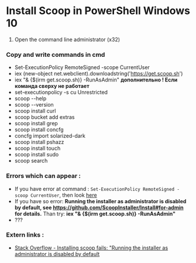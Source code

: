 # Install Scoop in PowerShell Windows 10
1. Open the command line administrator (x32)

### Copy and write commands in cmd
* Set-ExecutionPolicy RemoteSigned -scope CurrentUser
* iex (new-object net.webclient).downloadstring('https://get.scoop.sh')
* iex "& {$(irm get.scoop.sh)} -RunAsAdmin" **дополнительно ! Если команда сверху не работает**
* set-executionpolicy -s cu Unrestricted
* scoop --help
* scoop --version
* scoop install curl
* scoop bucket add extras
* scoop install grep
* scoop install concfg
* concfg import solarized-dark
* scoop install pshazz
* scoop install touch
* scoop install sudo
* scoop search

### Errors which can appear :
* If you have error at command : `Set-ExecutionPolicy RemoteSigned -scoop CurrentUser`, then look [here](SET_EXECUTION_POLICY.md)
* If you have so error: **Running the installer as administrator is disabled by default, see https://github.com/ScoopInstaller/Install#for-admin for details.** Than try: **iex "& {$(irm get.scoop.sh)} -RunAsAdmin"**
* ???

### Extern links :
* [Stack Overflow - Installing scoop fails: "Running the installer as administrator is disabled by default](https://stackoverflow.com/questions/74763204/installing-scoop-fails-running-the-installer-as-administrator-is-disabled-by-d)
